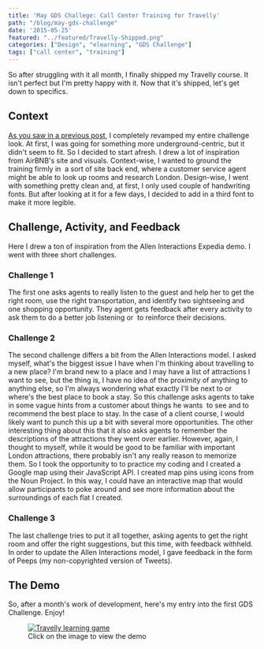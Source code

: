 ```yaml
---
title: 'May GDS Challege: Call Center Training for Travelly'
path: "/blog/may-gds-challenge"
date: '2015-05-25'
featured: "../featured/Travelly-Shipped.png"
categories: ["Design", "elearning", "GDS Challenge"]
tags: ["call center", "training"]
---
```


So after struggling with it all month, I finally shipped my Travelly course. It isn't perfect but I'm pretty happy with it. Now that it's shipped, let's get down to specifics.

## Context

[As you saw in a previous post](/blog/back-to-the-storyboard-throwing-it-all-out/), I completely revamped my entire challenge look. At first, I was going for something more underground-centric, but it didn't seem to fit. So I decided to start afresh. I drew a lot of inspiration from AirBNB's site and visuals. Context-wise, I wanted to ground the training firmly in  a sort of site back end, where a customer service agent might be able to look up rooms and research London. Design-wise, I went with something pretty clean and, at first, I only used couple of handwriting fonts. But after looking at it for a few days, I decided to add in a third font to make it more legible.

## Challenge, Activity, and Feedback

Here I drew a ton of inspiration from the Allen Interactions Expedia demo. I went with three short challenges.

### Challenge 1

The first one asks agents to really listen to the guest and help her to get the right room, use the right transportation, and identify two sightseeing and one shopping opportunity. They agent gets feedback after every activity to ask them to do a better job listening or  to reinforce their decisions.

### Challenge 2

The second challenge differs a bit from the Allen Interactions model. I asked myself, what's the biggest issue I have when I'm thinking about travelling to a new place? I'm brand new to a place and I may have a list of attractions I want to see, but the thing is, I have no idea of the proximity of anything to anything else, so I'm always wondering what exactly I'll be next to or where's the best place to book a stay. So this challenge asks agents to take in some vague hints from a customer about things he wants  to see and to recommend the best place to stay. In the case of a client course, I would likely want to punch this up a bit with several more opportunities. The other interesting thing about this that it also asks agents to remember the descriptions of the attractions they went over earlier. However, again, I thought to myself, while it would be good to be familiar with important London attractions, there probably isn't any really reason to memorize them. So I took the opportunity to to practice my coding and I created a Google map using their JavaScript API. I created map pins using icons from the Noun Project. In this way, I could have an interactive map that would allow participants to poke around and see more information about the surroundings of each flat I created.

### Challenge 3

The last challenge tries to put it all together, asking agents to get the right room and offer the right suggestions, but this time, with feedback withheld. In order to update the Allen Interactions model, I gave feedback in the form of Peeps (my non-copyrighted version of Tweets).

## The Demo

So, after a month's work of development, here's my entry into the first GDS Challenge. Enjoy!

<figure>
  <a href="/showcase/travelly/story.html" target="blank">
    <img
    sizes="(max-width: 810px) 100vw, 810px"
    srcset="https://res.cloudinary.com/dhdaswa6t/image/upload/f_auto,q_60,w_203/v1530396697/blog/travellyscreenshot21.png 203w,
            https://res.cloudinary.com/dhdaswa6t/image/upload/f_auto,q_60,w_405/v1530396697/blog/travellyscreenshot21.png 405w,
            https://res.cloudinary.com/dhdaswa6t/image/upload/f_auto,q_60,w_810/v1530396697/blog/travellyscreenshot21.png 810w,
            https://res.cloudinary.com/dhdaswa6t/image/upload/f_auto,q_60,w_1215/v1530396697/blog/travellyscreenshot21.png 1215w"
    src="https://res.cloudinary.com/dhdaswa6t/image/upload/f_auto,q_60,w_810/v1530396697/blog/travellyscreenshot21.png"
    alt="Travelly learning game" />
  </a>
  <figcaption>Click on the image to view the demo</figcaption>
</figure>
